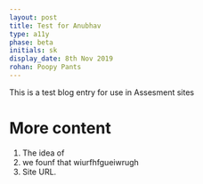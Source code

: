 ```yaml
---
layout: post
title: Test for Anubhav
type: a11y
phase: beta
initials: sk
display_date: 8th Nov 2019
rohan: Poopy Pants
---
```



This is a test blog entry for use in Assesment sites

<!--more-->

# More content

1. The idea of
2. we founf that wiurfhfgueiwrugh
3. Site URL.
